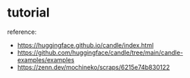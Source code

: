 # tutorial

reference:

- https://huggingface.github.io/candle/index.html
- https://github.com/huggingface/candle/tree/main/candle-examples/examples
- https://zenn.dev/mochineko/scraps/6215e74b830122
